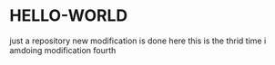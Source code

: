 # HELLO-WORLD
just a repository
new modification is done here
this is the thrid time i amdoing modification
fourth
